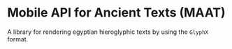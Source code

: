 # Mobile API for Ancient Texts (MAAT)
A library for rendering egyptian hieroglyphic texts by using the `GlyphX` format.
